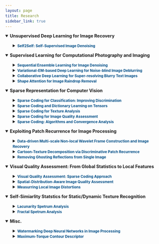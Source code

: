 ```yaml
---
layout: page
title: Research
sidebar_link: true
---
```

<!--
<p class="message">
  Carry on!
</p>
-->
<details open="">
<summary><strong>Unsupervised Deep Learning for Image Recovery</strong></summary>
<ul>
<!--1-1-->
<details>
<summary><strong><small><font color="#004D86">Self2Self: Self-Supervised Image Denoising</font></small></strong></summary>

<table>
<tbody>
<tr>
 <th>
  <img src="https://github.com/Dofboom/Dofboom.github.io/raw/master/images/r_im1.png" alt="" height="130" />
  <img src="https://github.com/Dofboom/Dofboom.github.io/raw/master/images/r_im2.png" alt="" height="130" />
  <ul>
  <small>
   <li type="disc"><strong><a href="https://github.com/csyhquan/csyhquan.github.io/raw/master/manuscript/20x-cvpr-Self2Self%20With%20Dropout%20Learning%20Self-Supervised%20Denoising%20From%20Single%20Image.pdf">Self2Self with dropout: Learning self-supervised denoising from single image</a></strong>, CVPR, 2020.</li>
  </small>
  </ul>
 </th>
</tr>

</tbody>
</table>
</details>
</ul>
</details>

<!--2-->
<details open="">
<summary><strong>Supervised Learning for Computational Photography and Imaging</strong></summary>
<ul>
<!--2-1-->
<details>
<summary><strong><small><font color="#004D86">Sequential Ensemble Learning for Image Denoising</font></small></strong></summary>

<table>
<tbody>
<tr>
 <th>
  <img src="https://github.com/Dofboom/Dofboom.github.io/raw/master/images/r_im3.png" alt="" height="130"/>
<ul>
<small>
<li type="disc"><strong><a href="https://github.com/csyhquan/csyhquan.github.io/raw/master/manuscript/20-tip-Image%20Denoising%20via%20Sequential%20Ensemble%20Learning.pdf">Image denoising via sequential ensemble learning</a></strong>, TIP, 2020.</li>
</small>
</ul>
 </th>
</tr>
</tbody>
</table>
</details>

<!--2-2-->
<details>
<summary><strong><small><font color="#004D86">Variational-EM-based Deep Learning for Noise-blind Image Deblurring</font></small></strong></summary>

<table>
<tbody>
<tr>
 <th>
  <img src="https://github.com/Dofboom/Dofboom.github.io/raw/master/images/r_im4.png" alt="" height="130" />
<ul>
<small>
<li type="disc"><strong><a href="https://github.com/csyhquan/csyhquan.github.io/raw/master/manuscript/20-cvpr-Variational-EM-based%20Deep%20Learning%20for%20Noise-blind%20Image%20Deblurring.pdf">Variational-EM-based deep learning for noise-blind image deblurring</a></strong>, CVPR, 2020.</li>
</small>
</ul>
 </th>
</tr>
</tbody>
</table>
</details>

<!--2-3-->
<details>
<summary><strong><small><font color="#004D86">Collaborative Deep Learning for Super-resolving Blurry Text Images</font></small></strong></summary>

<table>
<tbody>
<tr>
 <th>
  <img src="https://github.com/Dofboom/Dofboom.github.io/raw/master/images/r_im5.png" alt="" height="130" />

  <img src="https://github.com/Dofboom/Dofboom.github.io/raw/master/images/r_im6.png" alt="" height="130"  />
<ul>
<small>
<li type="disc"><strong><a href="https://github.com/csyhquan/csyhquan.github.io/raw/master/manuscript/20x-tci-Collaborative%20Deep%20Learning%20for%20Super-Resolving%20Blurry%20Text%20Images.pdf">Collaborative deep learning for super-resolving blurry text images </a></strong>, TCI, 2020.</li>
</small>
</ul>
 </th>
</tr>
</tbody>
</table>
</details>

<!--2-4-->
<details>
<summary><strong><small><font color="#004D86">Shape Attention for Image Raindrop Removal</font></small></strong></summary>

<table>
<tbody>
<tr>
 <th>
  <img src="https://github.com/Dofboom/Dofboom.github.io/raw/master/images/r_im7.png" alt="" height="130" />
  <img src="https://github.com/Dofboom/Dofboom.github.io/raw/master/images/r_im8.png" alt="" height="130" />
  <img src="https://github.com/Dofboom/Dofboom.github.io/raw/master/images/im_2_4_3.png" alt="" height="130"/>
<ul>
<small>
<li type="disc"><strong><a href="https://github.com/csyhquan/csyhquan.github.io/raw/master/manuscript/19-iccv-Deep%20Learning%20for%20Seeing%20Through%20Window%20With%20Raindrops.pdf">Deep learning for seeing through window with raindrops </a></strong>, ICCV, 2019.</li>
</small>
</ul>
 </th>
</tr>
</tbody>
</table>

</details>

</ul>
</details>



<!---------------------------------3-------------------------------------------------->
<!---------------------------------3-------------------------------------------------->
<!---------------------------------3-------------------------------------------------->
<details open="">
<summary><strong>Sparse Representation for Computer Vision</strong></summary>
<ul>
<!--3-1-->
<details>
<summary><strong><small><font color="#004D86">Sparse Coding for Classification: Improving Discrimination</font></small></strong></summary>
<table>
<tbody>
<tr>
 <th>
  <img src="https://github.com/Dofboom/Dofboom.github.io/raw/master/images/im_3_1_1.png" alt="" height="130"/>
<ul>
<small>
<li type="disc"><strong><a href="https://github.com/csyhquan/csyhquan.github.io/raw/master/manuscript/19-spl-Supervised%20Sparse%20Coding%20With%20Decision%20Forest.pdf">Supervised sparse coding with decision forest</a></strong>, SPL, 2019.</li>
<li type="disc"><strong><a href="https://github.com/csyhquan/csyhquan.github.io/raw/master/manuscript/16-pr-Supervised%20dictionary%20learning%20with%20multiple%20classifier%20integration.pdf">Supervised dictionary learning with multiple classifier integration</a></strong>, PR, 2016.</li>
<li type="disc"><strong><a href="https://github.com/csyhquan/csyhquan.github.io/raw/master/manuscript/16-cvpr-Equiangular%20Kernel%20Dictionary%20Learning%20with%20Applications%20to%20Dynamic%20Texture%20Analysis.pdf">Equiangular kernel dictionary learning with applications to dynamic texture analysis</a></strong>, CVPR, 2016.</li>
<li type="disc"><strong><a href="https://github.com/csyhquan/csyhquan.github.io/raw/master/manuscript/16-cvpr-Sparse%20Coding%20for%20Classification%20via%20Discrimination%20Ensemble.pdf">Sparse coding for classification via discrimination ensemble</a></strong>, CVPR, 2016</li>
<li type="disc"><strong><a href="https://github.com/csyhquan/csyhquan.github.io/raw/master/manuscript/14-eccv-A%20Convergent%20Incoherent%20Dictionary%20Learning%20Algorithm%20for%20Sparse%20Coding.pdf">A convergent incoherent dictionary learning algorithm for sparse coding</a></strong>, ECCV, 2014.</li>
</small>
</ul>
 </th>
</tr>
</tbody>
</table>
</details>
<!--3-2-->
<details>
<summary><strong><small><font color="#004D86">Sparse Coding and Dictionary Learning on Tensors </font></small></strong></summary>
<table>
<tbody>
<tr>
 <th>
<ul>
<small>
<li type="disc"><strong><a href="https://github.com/csyhquan/csyhquan.github.io/raw/master/manuscript/20x-tmm-Factorized%20Tensor%20Dictionary%20Learning%20for%20Visual%20Tensor%20Data%20Completion.PDF">Factorized tensor dictionary learning for visual tensor data completion </a></strong>, TMM, 2020.</li>
<li type="disc"><strong><a href="https://github.com/csyhquan/csyhquan.github.io/raw/master/manuscript/19-tcyb-Exploiting%20Global%20Low-rank%20Structure%20and%20Local%20Sparsity%20Nature%20for%20Tensor%20Completion.pdf">Exploiting global low-rank structure and local sparsity nature for tensor completion </a></strong>, TCYB, 2019.</li>
<li type="disc"><strong><a href="https://github.com/csyhquan/csyhquan.github.io/raw/master/manuscript/15-iccv-Dynamic%20Texture%20Recognition%20via%20Orthogonal%20Tensor%20Dictionary%20Learning.pdf">Dynamic texture recognition via orthogonal tensor dictionary learning </a></strong>, ICCV, 2015.</li>
</small>
</ul>
 </th>
</tr>
</tbody>
</table>
</details>
<!--3-3-->
<details>
<summary><strong><small><font color="#004D86">Sparse Coding for Texture Analysis</font></small></strong></summary>
<table>
<tbody>
<tr>
 <th>
  <img src="https://github.com/Dofboom/Dofboom.github.io/raw/master/images/im_3_3_1.png" alt="" height="130"/>
<ul>
<small>
<li type="disc"><strong><a href="https://github.com/csyhquan/csyhquan.github.io/raw/master/manuscript/20-spl-Weakly-Supervised%20Sparse%20Coding%20with%20Geometric%20Prior%20for%20Interactive%20Texture%20Segmentation.pdf">Weakly-supervised sparse coding with geometric prior for interactive texture segmentation </a></strong>, SPL, 2020.</li>
<li type="disc"><strong><a href="https://github.com/csyhquan/csyhquan.github.io/raw/master/manuscript/16-cvpr-Equiangular%20Kernel%20Dictionary%20Learning%20with%20Applications%20to%20Dynamic%20Texture%20Analysis.pdf">Equiangular kernel dictionary learning with applications to dynamic texture analysis</a></strong>, CVPR, 2016.</li>
<li type="disc"><strong><a href="https://github.com/csyhquan/csyhquan.github.io/raw/master/manuscript/15-iccv-Dynamic%20Texture%20Recognition%20via%20Orthogonal%20Tensor%20Dictionary%20Learning.pdf">Dynamic texture recognition via orthogonal tensor dictionary learning </a></strong>, ICCV, 2015.</li>
</small>
</ul>
 </th>
</tr>
</tbody>
</table>
</details>
<!--3-4-->
<details>
<summary><strong><small><font color="#004D86">Sparse Coding for Image Quality Assessment </font></small></strong></summary>
<table>
<tbody>
<tr>
 <th>
<ul>
<small>
<li type="disc"><strong><a href="https://github.com/csyhquan/csyhquan.github.io/raw/master/manuscript/20x-tmm-Image%20Quality%20Assessment%20Using%20Kernel%20Sparse%20Coding.pdf">Image quality assessment using kernel sparse coding</a></strong>, TMM, 2020.</li>
<li type="disc"><strong><a href="https://github.com/csyhquan/csyhquan.github.io/raw/master/manuscript/20-nca-Full-reference%20image%20quality%20metric%20for%20blurry%20images%20and%20compressed%20images%20using%20hybrid%20dictionary%20learning.pdf">Full-reference image quality metric for blurry images and compressed images using hybrid dictionary learning </a></strong>, NCA, 2020.</li>
</small>
</ul>
 </th>
</tr>
</tbody>
</table>
</details>
<!--3-5-->
<details>
<summary><strong><small><font color="#004D86">Sparse Coding: Algorithms and Convergence Analysis</font> </small></strong></summary>
<table>
<tbody>
<tr>
 <th>
<ul>
<small>
<li type="disc"><strong><a href="https://github.com/csyhquan/csyhquan.github.io/raw/master/manuscript/16-tpami-Dictionary%20learning%20for%20sparse%20coding_Algorithms%20and%20convergence%20analysis.pdf">Dictionary learning for sparse coding：Algorithms and convergence analysis </a></strong>, TPAMI, 2016.</li>
<li type="disc"><strong><a href="https://github.com/csyhquan/csyhquan.github.io/raw/master/manuscript/14-cvpr-l0%20norm%20based%20dictionary%20learning%20by%20proximal%20methods%20with%20global%20convergence.pdf">L0 norm-based dictionary learning by proximal methods with global convergence</a></strong>, CVPR, 2014.</li>
</small>
</ul>
 </th>
</tr>
</tbody>
</table>
</details>


</ul>
</details>

<!---------------------------------4-------------------------------------------------->
<!---------------------------------4-------------------------------------------------->
<!---------------------------------4-------------------------------------------------->
<details open="">
<summary><strong>Exploiting Patch Recurrence for Image Processing</strong></summary>
<ul>
<!--4-1-->
<details>
<summary><strong><small><font color="#004D86">Data-driven Multi-scale Non-local Wavelet Frame Construction and Image Recovery</font> </small></strong></summary>
<table>
<tbody>
<tr>
 <th>
  <img src="https://github.com/Dofboom/Dofboom.github.io/raw/master/images/im_4_1_1.png" alt="" height="130"/>
  <img src="https://github.com/Dofboom/Dofboom.github.io/raw/master/images/im_4_1_2.png" alt="" height="130"/>
<ul>
<small>
<li type="disc"><strong><a href="https://github.com/csyhquan/csyhquan.github.io/raw/master/manuscript/15-josc-Data-driven%20multi-scale%20non-local%20wavelet%20frame%20construction%20and%20image%20recovery.pdf">Data-driven multi-scale non-local wavelet frame construction and image recovery </a></strong>, JOSC, 2015.</li>
</small>
</ul>
 </th>
</tr>
</tbody>
</table>
</details>
<!--4-2-->
<details>
<summary><strong><small><font color="#004D86">Cartoon-Texture Decomposition via Discriminative Patch Recurrence </font></small></strong></summary>
<table>
<tbody>
<tr>
 <th>
  <img src="https://github.com/Dofboom/Dofboom.github.io/raw/master/images/im_4_2_1.png" alt="" height="130"/>
  <img src="https://github.com/Dofboom/Dofboom.github.io/raw/master/images/im_4_2_2.png" alt="" height="130"/>
<ul>
<small>
<li type="disc"><strong><a href="https://github.com/csyhquan/csyhquan.github.io/raw/master/manuscript/20x-siam-Cartoon-Texture%20Image%20Decomposition%20using%20Orientation%20Characteristics%20in%20Patch%20Recurrence.pdf">Cartoon-texture image decomposition using orientation characteristics in  patch recurrence</a></strong>, SIIMS, 2020.</li>
</small>
</ul>
 </th>
</tr>
</tbody>
</table>
</details>
<!--4-3-->
<details>
<summary><strong><small><font color="#004D86">Removing Ghosting Reflections from Single Image </font></small></strong></summary>
<table>
<tbody>
<tr>
 <th>
  <img src="https://github.com/Dofboom/Dofboom.github.io/raw/master/images/im_4_3_1.png" alt="" height="130"/>
<ul>
<small>
<li type="disc"><strong><a href="https://github.com/csyhquan/csyhquan.github.io/raw/master/manuscript/20-tci-Removing%20Reflection%20From%20a%20Single%20Image%20With%20Ghosting%20Effect.pdf">Removing reflection from a single image with ghosting effect</a></strong>, TCI, 2020.</li>
</small>
</ul>
 </th>
</tr>
</tbody>
</table>
</details>
</ul>
</details>

<!---------------------------------5-------------------------------------------------->
<!---------------------------------5-------------------------------------------------->
<!---------------------------------5-------------------------------------------------->
<details open="">
<summary><strong>Visual Quality Assessment: From Global Statistics to Local Features</strong></summary>
<ul>
<!--5-1-->
<details>
<summary><strong><small><font color="#004D86">Visual Quality Assessment: Sparse Coding Approach</font></small></strong></summary>
<table>
<tbody>
<tr>
 <th>
 <img src="https://github.com/Dofboom/Dofboom.github.io/raw/master/images/im_5_1_1.png" alt="" height="130"/>
 <img src="https://github.com/Dofboom/Dofboom.github.io/raw/master/images/im_5_1_2.png" alt="" height="130"/>
 <img src="https://github.com/Dofboom/Dofboom.github.io/raw/master/images/im_5_1_3.png" alt="" height="130"/>
<ul>
<small>
<li type="disc"><strong><a href="https://github.com/csyhquan/csyhquan.github.io/raw/master/manuscript/20-nca-Full-reference%20image%20quality%20metric%20for%20blurry%20images%20and%20compressed%20images%20using%20hybrid%20dictionary%20learning.pdf">Full-reference image quality metric for blurry images and compressed images using hybrid dictionary learning </a></strong>, NCA, 2020.</li>
<li type="disc"><strong><a href="https://github.com/csyhquan/csyhquan.github.io/raw/master/manuscript/20x-tmm-Image%20Quality%20Assessment%20Using%20Kernel%20Sparse%20Coding.pdf">Image quality assessment using kernel sparse coding</a></strong>, TMM, 2020.</li>
</small>
</ul>
 </th>
</tr>
</tbody>
</table>
</details>
<!--5-2-->
<details>
<summary><strong><small><font color="#004D86">Spatial-Distribution-Aware Image Quality Assessment </font></small></strong></summary>
<table>
<tbody>
<tr>
 <th>
 <img src="https://github.com/Dofboom/Dofboom.github.io/raw/master/images/im_5_2_1.png" alt="" height="130"/>
 <img src="https://github.com/Dofboom/Dofboom.github.io/raw/master/images/im_5_2_2.png" alt="" height="130"/>
  <br />
 <img src="https://github.com/Dofboom/Dofboom.github.io/raw/master/images/im_5_2_3.png" alt="" height="130"/>
 <img src="https://github.com/Dofboom/Dofboom.github.io/raw/master/images/im_5_2_4.png" alt="" height="130"/>
 
<ul>
<small>
<li type="disc"><strong><a href="https://github.com/csyhquan/csyhquan.github.io/raw/master/manuscript/15-tip-Fractal%20Analysis%20for%20Reduced%20Reference%20Image%20Quality%20Assessment.pdf">Fractal analysis for reduced reference image quality assessment </a></strong>, TIP, 2015.</li>
<li type="disc"><strong><a href="https://github.com/csyhquan/csyhquan.github.io/raw/master/manuscript/15-sp-Directional%20regularity%20for%20visual%20quality%20estimation.pdf">Directional regularity for visual quality estimation </a></strong>, SP, 2015.</li>
<li type="disc"><strong><a href="https://github.com/csyhquan/csyhquan.github.io/raw/master/manuscript/14-spic-Reduced%20Reference%20Image%20Quality%20Assessment%20Using%20Regularity%20of%20Phase%20Congruency.pdf">Reduced reference image quality assessment using regularity of phase congruency </a></strong>, SPIC, 2014.</li>
</small>
</ul>
 </th>
</tr>
</tbody>
</table>
</details>
<!--5-3-->
<details>
<summary><strong><small><font color="#004D86">Measurring Local Image Distortions </font></small></strong></summary>
<table>
<tbody>
<tr>
 <th>
 <img src="https://github.com/Dofboom/Dofboom.github.io/raw/master/images/im_7_1_1.png" alt="" height="130" />
<ul>
<small>
<li type="disc"><strong><a href="https://github.com/csyhquan/csyhquan.github.io/raw/master/manuscript/17-iccv-Estimating%20Defocus%20Blur%20via%20Rank%20of%20Local%20Patches.pdf">Estimating defocus blur via rank of local patches </a></strong>, ICCV, 2017.</li>
</small>
</ul>
 </th>
</tr>
</tbody>
</table>
</details>
</ul>
</details>



<!---------------------------------6-------------------------------------------------->
<!---------------------------------6-------------------------------------------------->
<!---------------------------------6-------------------------------------------------->
<details open="">
<summary><strong>Self-Simiarlity Statstics for Static/Dynamic Texture Recognition</strong></summary>
<ul>
<!--6-1-->
<details>
<summary><strong><small><font color="#004D86">Lacunarity Spetrum Analysis</font> </small></strong></summary>
<table>
<tbody>
<tr>
 <th>
 <img src="https://github.com/Dofboom/Dofboom.github.io/raw/master/images/laun.png" alt="" height="130"/>
 <img src="https://github.com/Dofboom/Dofboom.github.io/raw/master/images/laun1.png" alt="" height="130"/>
<ul>
<small>
<li type="disc"><strong><a href="https://github.com/csyhquan/csyhquan.github.io/raw/master/manuscript/17-cviu-Spatiotemporal%20lacunarity%20spectrum%20for%20dynamic%20texture%20classification.pdf">Spatiotemporal lacunarity spectrum for dynamic texture classification</a></strong>, CVIU, 2017.</li>
<li type="disc"><strong><a href="https://github.com/csyhquan/csyhquan.github.io/raw/master/manuscript/15-icme-CHARACTERIZING%20DYNAMIC%20TEXTURES%20WITH%20SPACE-TIME%20LACUNARITY%20ANALYSIS.pdf">Characterizing dynamic textures with space-time lacunarity analysis </a></strong>, ICME, 2015.</li>
<li type="disc"><strong><a href="https://github.com/csyhquan/csyhquan.github.io/raw/master/manuscript/14-cvpr-Lacunarity%20Analysis%20on%20Image%20Patterns%20for%20Texture%20Classification.pdf">Lacunarity analysis on image patterns for texture classification </a></strong>, CVPR, 2014.</li>
</small>
</ul>
</th>
</tr>
</tbody>
</table>
</details>
<!--6-2-->
<details>
<summary><strong><small><font color="#004D86">Fractal Spetrum Analysis </font></small></strong></summary>
<table>
<tbody>
<tr>
 <th>
 <img src="https://github.com/Dofboom/Dofboom.github.io/raw/master/images/im_6_1_1.png" alt="" height="130" />
<ul>
<small>
<li type="disc"><strong><a href="https://github.com/csyhquan/csyhquan.github.io/raw/master/manuscript/15-pr-Classifying%20dynamic%20textures%20via%20spatiotemporal%20fractal%20analysis.pdf">Classifying dynamic textures via spatiotemporal fractal analysis </a></strong>, PR, 2015.</li>
<li type="disc"><strong><a href="https://github.com/csyhquan/csyhquan.github.io/raw/master/manuscript/14-ivc-A%20distinct%20and%20compact%20texture%20descriptor.pdf">A distinct and compact texture descriptor </a></strong>, IVC, 2014.</li>
<li type="disc"><strong><a href="https://github.com/csyhquan/csyhquan.github.io/raw/master/manuscript/11-iccv-Dynamic%20Texture%20Classification%20Using%20Dynamic%20Fractal%20Analysis.pdf">Dynamic texture classification using dynamic fractal analysis </a></strong>, ICCV, 2011.</li>
</small>
</ul>
</th>
</tr>
</tbody>
</table>
</details>


</ul>
</details>

<!---------------------------------7-------------------------------------------------->
<!---------------------------------7-------------------------------------------------->
<!---------------------------------7-------------------------------------------------->

<details open="">
<summary><strong>Misc.</strong></summary>
<ul>
<!--7-1-->
<details>
<summary><strong><small><font color="#004D86">Watermarking Deep Neural Networks in Image Processing</font> </small></strong></summary>
<table>
<tbody>
<tr>
 <th>
 <img src="https://github.com/Dofboom/Dofboom.github.io/raw/master/images/im_6_2_1.png" alt="" height="130"/>
<ul>
<small>
<li type="disc"><strong><a href="https://github.com/csyhquan/csyhquan.github.io/raw/master/manuscript/20x-tnnls-Watermarking%20Deep%20Neural%20Networks%20in%20Image%20Processing.pdf">Watermarking deep neural networks in image processing </a></strong>, TNNLS, 2020.</li>
</small>
</ul>
</th>
</tr>
</tbody>
</table>
</details>
<!--7-2-->
<details>
<summary><strong><small><font color="#004D86">Maximum-Torque Contour Descriptor </font></small></strong></summary>
<table>
<tbody>
<tr>
 <th>
 <img src="https://github.com/Dofboom/Dofboom.github.io/raw/master/images/im_7_2_1.png" alt="" height="130"/>
 <img src="https://github.com/Dofboom/Dofboom.github.io/raw/master/images/im_7_2_2.png" alt="" height="130"/>
<ul>
<small>
<li type="disc"><strong><a href="https://github.com/csyhquan/csyhquan.github.io/raw/master/manuscript/12-cvpr-Contour-Based%20Recognition.pdf">Contour-based recognition </a></strong>, CVPR, 2012.</li>
</small>
</ul>
</th>
</tr>
</tbody>
</table>
</details>



</ul>
</details>
















